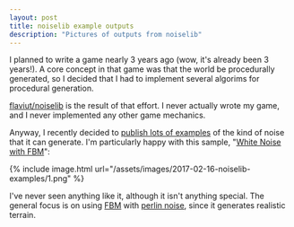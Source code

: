 ```yaml
---
layout: post
title: noiselib example outputs
description: "Pictures of outputs from noiselib"
---
```


I planned to write a game nearly 3 years ago (wow, it's already been 3 years!).
A core concept in that game was that the world be procedurally generated, so I
decided that I had to implement several algorims for procedural generation.

[flaviut/noiselib][] is the result of that effort. I never actually wrote my
game, and I never implemented any other game mechanics.

Anyway, I recently decided to [publish lots of examples][noiselib-site] of the
kind of noise that it can generate. I'm particularly happy with this sample,
"[White Noise with FBM][wnfbm-ref]": 

{% include image.html
    url="/assets/images/2017-02-16-noiselib-examples/1.png" %}

I've never seen anything like it, although it isn't anything special. The
general focus is on using [FBM][] with [perlin noise][], since it generates
realistic terrain.

[flaviut/noiselib]: https://github.com/flaviut/noiselib
[noiselib-site]: https://flaviutamas.com/noiselib/
[wnfbm-ref]: https://flaviutamas.com/noiselib/#White.noise.with.FBM
[FBM]: https://en.wikipedia.org/wiki/Fractional_Brownian_motion
[perlin noise]: https://en.wikipedia.org/wiki/Perlin_noise
